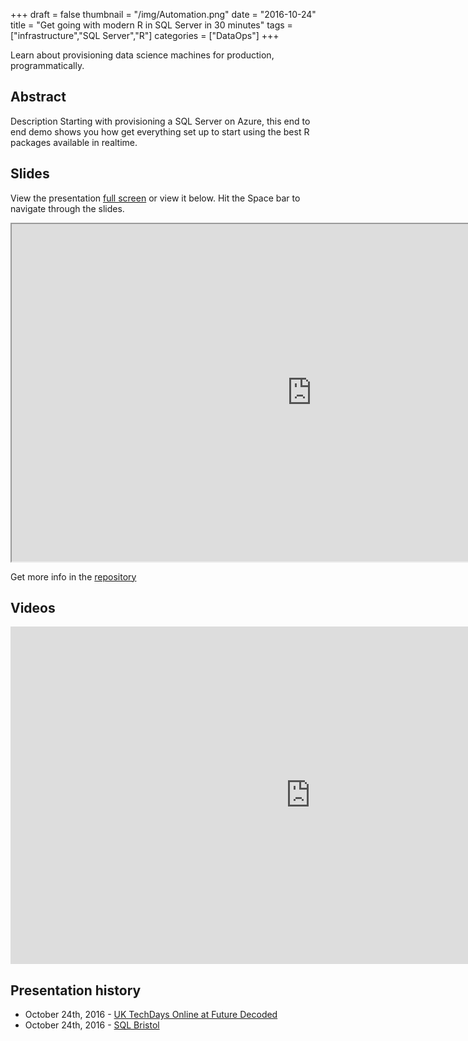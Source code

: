+++
draft = false
thumbnail = "/img/Automation.png"
date = "2016-10-24"
title = "Get going with modern R in SQL Server in 30 minutes"
tags = ["infrastructure","SQL Server","R"]
categories = ["DataOps"]
+++

Learn about provisioning data science machines for production, programmatically.

## Abstract
Description
Starting with provisioning a SQL Server on Azure, this end to end demo shows you how get everything set up to start using the best R packages available in realtime.

## Slides
View the presentation [full screen](http://stephlocke.info/Rtraining/RonSQLServer.html) or view it below. Hit the Space bar to navigate through the slides.

<iframe src="http://stephlocke.info/Rtraining/RonSQLServer.html" width="960" height="540"></iframe>

Get more info in the [repository](https://github.com/stephlocke/SQLServerVM-tidyverse)

## Videos
<iframe src="https://channel9.msdn.com/Events/TechDaysOnline/UK-TechDays-Online--Future-Decoded/Get-going-with-modern-R-in-SQL-Server-in-30-minutes/player" width="960" height="540" allowFullScreen frameBorder="0"></iframe>

## Presentation history
- October 24th, 2016 - [UK TechDays Online at Future Decoded](http://budapest.satrdays.org)
- October 24th, 2016 - [SQL Bristol](http://www.meetup.com/SQL-Bristol/events/234358181/)

